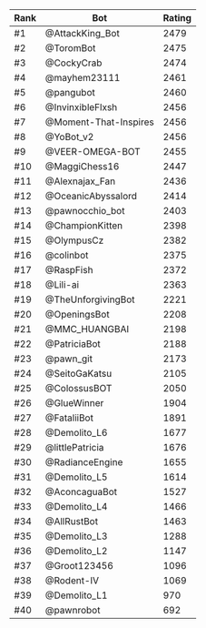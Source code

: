 Rank|Bot|Rating
---|---|---
#1|@AttackKing_Bot|2479
#2|@ToromBot|2475
#3|@CockyCrab|2474
#4|@mayhem23111|2461
#5|@pangubot|2460
#6|@InvinxibleFlxsh|2456
#7|@Moment-That-Inspires|2456
#8|@YoBot_v2|2456
#9|@VEER-OMEGA-BOT|2455
#10|@MaggiChess16|2447
#11|@Alexnajax_Fan|2436
#12|@OceanicAbyssalord|2414
#13|@pawnocchio_bot|2403
#14|@ChampionKitten|2398
#15|@OlympusCz|2382
#16|@colinbot|2375
#17|@RaspFish|2372
#18|@Lili-ai|2363
#19|@TheUnforgivingBot|2221
#20|@OpeningsBot|2208
#21|@MMC_HUANGBAI|2198
#22|@PatriciaBot|2188
#23|@pawn_git|2173
#24|@SeitoGaKatsu|2105
#25|@ColossusBOT|2050
#26|@GlueWinner|1904
#27|@FataliiBot|1891
#28|@Demolito_L6|1677
#29|@littlePatricia|1676
#30|@RadianceEngine|1655
#31|@Demolito_L5|1614
#32|@AconcaguaBot|1527
#33|@Demolito_L4|1466
#34|@AllRustBot|1463
#35|@Demolito_L3|1288
#36|@Demolito_L2|1147
#37|@Groot123456|1096
#38|@Rodent-IV|1069
#39|@Demolito_L1|970
#40|@pawnrobot|692
